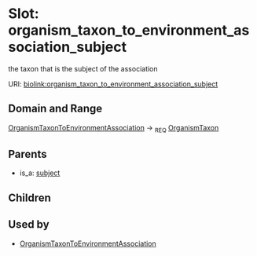 
# Slot: organism_taxon_to_environment_association_subject


the taxon that is the subject of the association

URI: [biolink:organism_taxon_to_environment_association_subject](https://w3id.org/biolink/vocab/organism_taxon_to_environment_association_subject)


## Domain and Range

[OrganismTaxonToEnvironmentAssociation](OrganismTaxonToEnvironmentAssociation.md) ->  <sub>REQ</sub>
 [OrganismTaxon](OrganismTaxon.md)

## Parents

 *  is_a: [subject](subject.md)

## Children


## Used by

 * [OrganismTaxonToEnvironmentAssociation](OrganismTaxonToEnvironmentAssociation.md)
